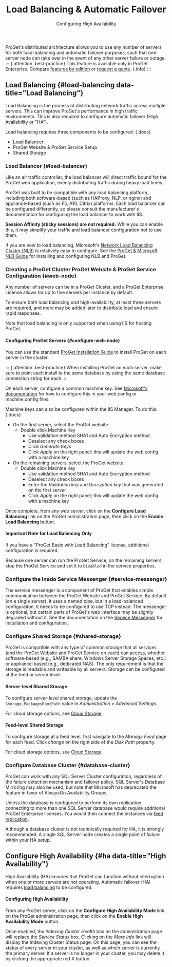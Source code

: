 ﻿---
title: Load Balancing & Automatic Failover
subtitle: Configuring High Availability
sequence: 400
keywords: proget, installation
show-headings-in-nav: true
---

ProGet's distributed architecture allows you to use any number of servers for both load-balancing and automatic failover purposes, such that one server node can take over in the event of any other server failure or outage.
::: {.attention .best-practice}
This feature is available only in ProGet Enterprise. Compare [features by edition](/docs/proget/administration/license) or [request a quote](https://inedo.com/proget/pricing/request-quote). {.info}
:::

## Load Balancing {#load-balancing data-title="Load Balancing"}

Load Balancing is the process of distributing network traffic across multiple servers. This can improve ProGet's performance in high traffic environments. This is also required to configure automatic failover (High Availability or "HA"). 

Load balancing requires three components to be configured:
{.docs}
- Load Balancer
- ProGet Website & ProGet Service Setup
- Shared Storage

### Load Balancer {#load-balancer}

Like an air traffic controller, the load balancer will direct traffic bound for the ProGet web application, evenly distributing traffic during heavy load times.

ProGet was built to be compatible with any load balancing platform, including both software-based (such as HAProxy, NLP, or nginx) and appliance-based (such as F5, A10, Citrix) platforms. Each load balancer can be configured differently, so please consult the manufacturer's documentation for configuring the load balancer to work with IIS.

**Session Affinity (sticky sessions) are not required.** While you can enable this, it may simplify your traffic and load balancer configuration not to use them.

If you are new to load balancing, Microsoft's [Network Load Balancing Cluster (NLB)](https://technet.microsoft.com/en-us/library/cc771008.aspx) is relatively easy to configure. See the [ProGet & Microsoft NLB Guide](/docs/proget/installation/installation-guide/load-balanced) for installing and configuring NLB and ProGet.


### Creating a ProGet Cluster ProGet Website & ProGet Service Configuration {#web-node}

Any number of servers can be in a ProGet Cluster, and a ProGet Enterprise License allows for up to five servers per instance by default.

To ensure both load balancing *and* high-availability, at least three servers are required, and more may be added later to distribute load and ensure rapid responses.

Note that load balancing is only supported when using IIS for hosting ProGet.

#### Configuring ProGet Servers {#configure-web-node}

You can use the standard [ProGet Installation Guide](/docs/proget/installation/installation-guide) to install ProGet on each server in the cluster.

::: {.attention .best-practice}
When installing ProGet on each server, make sure to point each install to the same database by using the same database connection string for each.
:::

On each server, configure a common machine key. See [Microsoft's documentation](https://msdn.microsoft.com/library/w8h3skw9(v=vs.100).aspx) for how to configure this in your web.config or machine.config files.

Machine keys can also be configured within the IIS Manager. To do this:
{.docs}
- On the first server, select the ProGet website
  - Double click Machine Key
    - Use validation method SHA1 and Auto Encryption method
    - Deselect any check boxes 
    - Click _Generate Keys_
    - Click _Apply_ on the right panel; this will update the web.config with a machine key
- On the remaining servers, select the ProGet website
  - Double click Machine Key
    - Use validation method SHA1 and Auto Encryption method
    - Deselect any check boxes 
    - Enter the _Validation key_ and _Decryption key_ that was generated on the first server
    - Click _Apply_ on the right panel; this will update the web.config with a machine key

Once complete, from any web server, click on the **Configure Load Balancing** link on the ProGet administration page, then click on the **Enable Load Balancing** button.

#### Important Note for Load Balancing Only

If you have a "ProGet Basic with Load Balancing" license, additional configuration is required.

Because one server can run the ProGet Service, on the remaining servers, stop the ProGet Service and set it to `Disabled` in the service properties.

### Configure the Inedo Service Messenger {#service-messenger}

The service messenger is a component of ProGet that enables simple communication between the ProGet Website and ProGet Service. By default (on a single server), it uses a named pipe, but in a load-balanced configuration, it needs to be configured to use TCP instead. The messenger is optional, but certain parts of ProGet's web interface may be slightly degraded without it. See the documentation on the [Service Messenger](/docs/proget/installation/installation-guide/service-messenger) for installation and configuration.

### Configure Shared Storage {#shared-storage}

ProGet is compatible with any type of common storage that all services (and the ProGet Website and ProGet Service on each) can access, whether software-based (e.g., SAMBA share, Windows Server Storage Spaces, etc.) or appliance-based (e.g., dedicated NAS). The only requirement is that the storage is readable and writeable by all servers. Storage can be configured at the feed or server level.

#### Server-level Shared Storage

To configure server-level shared storage, update the `Storage.PackagesRootPath` value in _Administration > Advanced Settings_.

For cloud storage options, see [Cloud Storage](/docs/proget/advanced/cloud-storage).

#### Feed-level Shared Storage

To configure storage at a feed level, first navigate to the _Manage Feed_ page for each feed. Click _change_ on the right side of the _Disk Path_ property.

For cloud storage options, see [Cloud Storage](/docs/proget/advanced/cloud-storage).

### Configure Database Cluster {#database-cluster}

ProGet can work with any SQL Server Cluster configuration, regardless of the failure detection mechanism and failover policy. SQL Server's Database Mirroring may also be used, but note that Microsoft has deprecated the feature in favor of AlwaysOn Availability Groups. 

Unless the database is configured to perform its own replication, connecting to more than one SQL Server database would require additional ProGet Enterprise licenses. You would then connect the instances via [feed replication](/docs/proget/advanced/feed-replication).

Although a database cluster is not technically required for HA, it is strongly recommended. A single SQL Server node creates a single point of failure within your HA setup. 


## Configure High Availability {#ha data-title="High Availability"}

High Availability (HA) ensures that ProGet can function without interruption when one or more servers are not operating. Automatic failover (HA) requires [load balancing](#load-balancing) to be configured.

#### Configuring High Availability 

From any ProGet server, click on the **Configure High Availability Mode** link on the ProGet administration page, then click on the **Enable High Availability Mode** button.

Once enabled, the *Indexing Cluster Health* box on the administration page will replace the *Service Status* box. Clicking on the *More Info* link will display the Indexing Cluster Status page. On this page, you can see the status of every server in your cluster, as well as which server is currently the primary server. If a server is no longer in your cluster, you may delete it by clicking the appropriate red X button.

